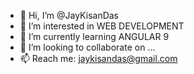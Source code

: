 - 👋 Hi, I’m @JayKisanDas
- 👀 I’m interested in WEB DEVELOPMENT
- 🌱 I’m currently learning ANGULAR 9
- 💞️ I’m looking to collaborate on ...
- 📫 Reach me: jaykisandas@gmail.com

<!---
JayKisanDas/JayKisanDas is a ✨ special ✨ repository because its `README.md` (this file) appears on your GitHub profile.
You can click the Preview link to take a look at your changes.
--->
